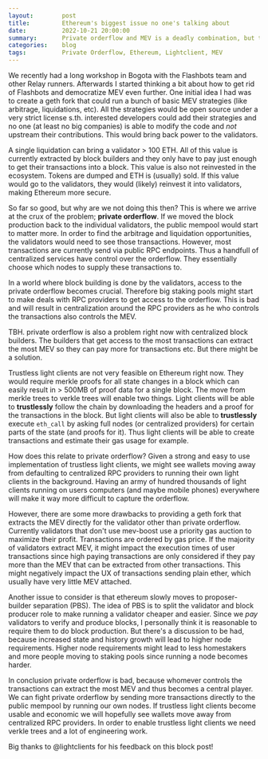 ```yaml
---
layout:        post
title:         Ethereum's biggest issue no one's talking about
date:          2022-10-21 20:00:00
summary:       Private orderflow and MEV is a deadly combination, but trustless light clients might be able solve it
categories:    blog
tags:          Private Orderflow, Ethereum, Lightclient, MEV
---
```


We recently had a long workshop in Bogota with the Flashbots team and other Relay runners.
Afterwards I started thinking a bit about how to get rid of Flashbots and democratize MEV even further.
One initial idea I had was to create a geth fork that could run a bunch of basic MEV strategies (like arbitrage, liquidations, etc).
All the strategies would be open source under a very strict license s.th. interested developers could add their strategies and no one (at least no big companies) is able to modify the code and *not* upstream their contributions.
This would bring back power to the validators. 

A single liquidation can bring a validator > 100 ETH. 
All of this value is currently extracted by block builders and they only have to pay just enough to get their transactions into a block.
This value is also not reinvested in the ecosystem. 
Tokens are dumped and ETH is (usually) sold.
If this value would go to the validators, they would (likely) reinvest it into validators, making Ethereum more secure.

So far so good, but why are we not doing this then?
This is where we arrive at the crux of the problem; **private orderflow**.
If we moved the block production back to the individual validators, the public mempool would start to matter more.
In order to find the arbitrage and liquidation opportunities, the validators would need to see those transactions.
However, most transactions are currently send via public RPC endpoints. 
Thus a handfull of centralized services have control over the orderflow. 
They essentially choose which nodes to supply these transactions to.

In a world where block building is done by the validators, access to the private orderflow becomes crucial.
Therefore big staking pools might start to make deals with RPC providers to get access to the orderflow.
This is bad and will result in centralization around the RPC providers as he who controls the transactions also controls the MEV.

TBH. private orderflow is also a problem right now with centralized block builders.
The builders that get access to the most transactions can extract the most MEV so they can pay more for transactions etc.
But there might be a solution.

Trustless light clients are not very feasible on Ethereum right now.
They would require merkle proofs for all state changes in a block which can easily result in > 500MB of proof data for a single block.
The move from merkle trees to verkle trees will enable two things.
Light clients will be able to **trustlessly** follow the chain by downloading the headers and a proof for the transactions in the block.
But light clients will also be able to **trustlessly** execute `eth_call` by asking full nodes (or centralized providers) for certain parts of the state (and proofs for it). 
Thus light clients will be able to create transactions and estimate their gas usage for example.

How does this relate to private orderflow?
Given a strong and easy to use implementation of trustless light clients, we might see wallets moving away from defaulting to centralized RPC providers to running their own light clients in the background.
Having an army of hundred thousands of light clients running on users computers (and maybe mobile phones) everywhere will make it way more difficult to capture the orderflow.

However, there are some more drawbacks to providing a geth fork that extracts the MEV directly for the validator other than private orderflow.
Currently validators that don't use mev-boost use a priority gas auction to maximize their profit. 
Transactions are ordered by gas price. 
If the majority of validators extract MEV, it might impact the execution times of user transactions since high paying transactions are only considered if they pay more than the MEV that can be extracted from other transactions.
This might negatively impact the UX of transactions sending plain ether, which usually have very little MEV attached.

Another issue to consider is that ethereum slowly moves to proposer-builder separation (PBS).
The idea of PBS is to split the validator and block producer role to make running a validator cheaper and easier.
Since we *pay* validators to verify and produce blocks, I personally think it is reasonable to require them to do block production.
But there's a discussion to be had, because increased state and history growth will lead to higher node requirements.
Higher node requirements might lead to less homestakers and more people moving to staking pools since running a node becomes harder.

In conclusion private orderflow is bad, because whomever controls the transactions can extract the most MEV and thus becomes a central player.
We can fight private orderflow by sending more transactions directly to the public mempool by running our own nodes.
If trustless light clients become usable and economic we will hopefully see wallets move away from centralized RPC providers.
In order to enable trustless light clients we need verkle trees and a lot of engineering work.

Big thanks to @lightclients for his feedback on this block post! 